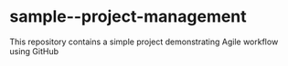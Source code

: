 # sample--project-management
This repository contains a simple project demonstrating Agile workflow using GitHub
